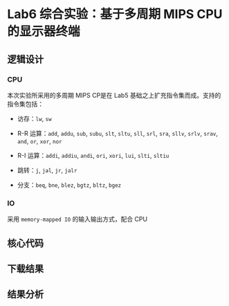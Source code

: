 # Lab6 综合实验：基于多周期 MIPS CPU 的显示器终端

## 逻辑设计

### CPU

本次实验所采用的多周期 MIPS CP是在 Lab5 基础之上扩充指令集而成。支持的指令集包括：

- 访存：`lw`, `sw`

- R-R 运算：`add`, `addu`, `sub`, `subu`, `slt`, `sltu`, `sll`, `srl`, `sra`, `sllv`, `srlv`, `srav`, `and`, `or`, `xor`, `nor`

- R-I 运算：`addi`, `addiu`, `andi`, `ori`, `xori`, `lui`, `slti`, `sltiu`

- 跳转：`j`, `jal`, `jr`, `jalr`

- 分支：`beq`, `bne`, `blez`, `bgtz`, `bltz`, `bgez`

### IO

采用 `memory-mapped IO` 的输入输出方式，配合 CPU 









## 核心代码



## 下载结果


## 结果分析